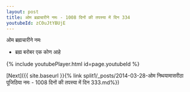 ```yaml
---
layout: post
title: ओम ब्रह्मचारीने नमः - 1008 दिनों की तपस्या में दिन 334
youtubeId: zC0uJtYBUjE
---
```

 
 
 ओम ब्रह्मचारीने नमः  
 
 -  ब्रह्म बरोबर एक कोण आहे 
 
  
 
  
 
 
 
 
 
 


{% include youtubePlayer.html id=page.youtubeId %}
 
[Next]({{ site.baseurl }}{% link  split1/_posts/2014-03-28-ओम निथयामासरीठा पूजिठिया नमः - 1008 दिनों की तपस्या में दिन 333.md%})
 
